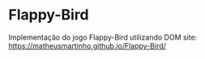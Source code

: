 # Flappy-Bird
Implementação do jogo Flappy-Bird utilizando DOM
site: https://matheusmartinho.github.io/Flappy-Bird/
